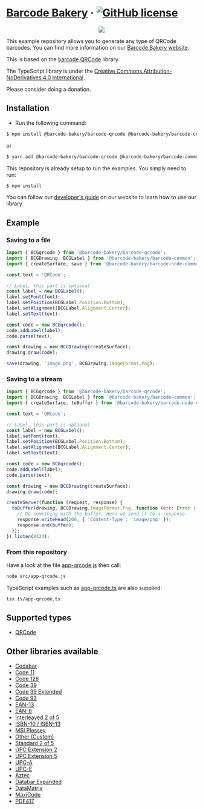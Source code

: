 # [Barcode Bakery](https://www.barcodebakery.com/) &middot; [![GitHub license](https://img.shields.io/badge/license-CC%20BY--ND-blue.svg)](https://creativecommons.org/licenses/by-nd/4.0/deed.en)

<p align="center"><a href="https://www.barcodebakery.com" target="_blank">
    <img src="https://www.barcodebakery.com/images/BCG-Logo-SQ-GitHub.svg">
</a></p>

This example repository allows you to generate any type of QRCode barcodes. You can find more information on our [Barcode Bakery website](https://www.barcodebakery.com).

This is based on the [barcode QRCode](https://github.com/barcode-bakery/barcode-typescript/tree/master/ts/qrcode) library.

The TypeScript library is under the [Creative Commons Attribution-NoDerivatives 4.0 International](https://creativecommons.org/licenses/by-nd/4.0/deed.en).

Please consider doing a donation.

## Installation

- Run the following command:

```bash
$ npm install @barcode-bakery/barcode-qrcode @barcode-bakery/barcode-common @barcode-bakery/barcode-nodejs-common
```

or

```bash
$ yarn add @barcode-bakery/barcode-qrcode @barcode-bakery/barcode-common @barcode-bakery/barcode-nodejs-common
```

This repository is already setup to run the examples. You simply need to run:

```bash
$ npm install
```

You can follow our [developer's guide](https://www.barcodebakery.com/en/docs/nodejs/guide) on our website to learn how to use our library.

## Example

### Saving to a file

```js
import { BCGqrcode } from '@barcode-bakery/barcode-qrcode';
import { BCGDrawing, BCGLabel } from '@barcode-bakery/barcode-common';
import { createSurface, save } from '@barcode-bakery/barcode-node-common';

const text = 'QRCode';

// Label, this part is optional
const label = new BCGLabel();
label.setFont(font);
label.setPosition(BCGLabel.Position.Bottom);
label.setAlignment(BCGLabel.Alignment.Center);
label.setText(text);

const code = new BCGqrcode();
code.addLabel(label);
code.parse(text);

const drawing = new BCGDrawing(createSurface);
drawing.draw(code);

save(drawing, 'image.png', BCGDrawing.ImageFormat.Png);
```

### Saving to a stream

```js
import { BCGqrcode } from '@barcode-bakery/barcode-qrcode';
import { BCGDrawing, BCGLabel } from '@barcode-bakery/barcode-common';
import { createSurface, toBuffer } from '@barcode-bakery/barcode-node-common';

const text = 'QRCode';

// Label, this part is optional
const label = new BCGLabel();
label.setFont(font);
label.setPosition(BCGLabel.Position.Bottom);
label.setAlignment(BCGLabel.Alignment.Center);
label.setText(text);

const code = new BCGqrcode();
code.addLabel(label);
code.parse(text);

const drawing = new BCGDrawing(createSurface);
drawing.draw(code);

createServer(function (request, response) {
  toBuffer(drawing, BCGDrawing.ImageFormat.Png, function (err: Error | null, buffer: Buffer) {
    // Do something with the buffer. Here we send it to a response.
    response.writeHead(200, { 'Content-Type': 'image/png' });
    response.end(buffer);
  });
}).listen(8124);
```

### From this repository

Have a look at the file [app-qrcode.js](https://github.com/barcode-bakery/barcode-typescript/blob/master/examples/nodejs/qrcode/src/app-qrcode.js) then call:

```bash
node src/app-qrcode.js
```

TypeScript examples such as [app-qrcode.ts](https://github.com/barcode-bakery/barcode-typescript/blob/master/examples/nodejs/qrcode/ts/app-qrcode.ts) are also supplied:

```bash
tsx ts/app-qrcode.ts
```

## Supported types

- [QRCode](https://www.barcodebakery.com/en/docs/nodejs/barcode/qrcode/api)

## Other libraries available

- [Codabar](https://www.barcodebakery.com/en/docs/nodejs/barcode/codabar/api)
- [Code 11](https://www.barcodebakery.com/en/docs/nodejs/barcode/code11/api)
- [Code 128](https://www.barcodebakery.com/en/docs/nodejs/barcode/code128/api)
- [Code 39](https://www.barcodebakery.com/en/docs/nodejs/barcode/code39/api)
- [Code 39 Extended](https://www.barcodebakery.com/en/docs/nodejs/barcode/code39extended/api)
- [Code 93](https://www.barcodebakery.com/en/docs/nodejs/barcode/code93/api)
- [EAN-13](https://www.barcodebakery.com/en/docs/nodejs/barcode/ean13/api)
- [EAN-8](https://www.barcodebakery.com/en/docs/nodejs/barcode/ean8/api)
- [Interleaved 2 of 5](https://www.barcodebakery.com/en/docs/nodejs/barcode/i25/api)
- [ISBN-10 / ISBN-13](https://www.barcodebakery.com/en/docs/nodejs/barcode/isbn/api)
- [MSI Plessey](https://www.barcodebakery.com/en/docs/nodejs/barcode/msi/api)
- [Other (Custom)](https://www.barcodebakery.com/en/docs/nodejs/barcode/othercode/api)
- [Standard 2 of 5](https://www.barcodebakery.com/en/docs/nodejs/barcode/s25/api)
- [UPC Extension 2](https://www.barcodebakery.com/en/docs/nodejs/barcode/upcext2/api)
- [UPC Extension 5](https://www.barcodebakery.com/en/docs/nodejs/barcode/upcext5/api)
- [UPC-A](https://www.barcodebakery.com/en/docs/nodejs/barcode/upca/api)
- [UPC-E](https://www.barcodebakery.com/en/docs/nodejs/barcode/upce/api)
- [Aztec](https://www.barcodebakery.com/en/docs/nodejs/barcode/aztec/api)
- [Databar Expanded](https://www.barcodebakery.com/en/docs/nodejs/barcode/databarexpanded/api)
- [DataMatrix](https://www.barcodebakery.com/en/docs/nodejs/barcode/datamatrix/api)
- [MaxiCode](https://www.barcodebakery.com/en/docs/nodejs/barcode/maxicode/api)
- [PDF417](https://www.barcodebakery.com/en/docs/nodejs/barcode/pdf417/api)
